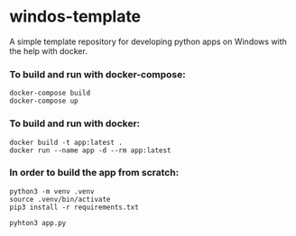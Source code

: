 # windos-template
A simple template repository for developing python apps on Windows with the help with docker.

### To build and run with docker-compose:
```
docker-compose build
docker-compose up
```

### To build and run with docker:
```
docker build -t app:latest .
docker run --name app -d --rm app:latest
```

### In order to build the app from scratch:
```
python3 -m venv .venv
source .venv/bin/activate
pip3 install -r requirements.txt

pyhton3 app.py
```
